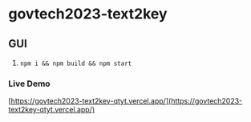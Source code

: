 # govtech2023-text2key

## GUI

1. ``npm i && npm build && npm start``

### Live Demo

[https://govtech2023-text2key-qtyt.vercel.app/](https://govtech2023-text2key-qtyt.vercel.app/)